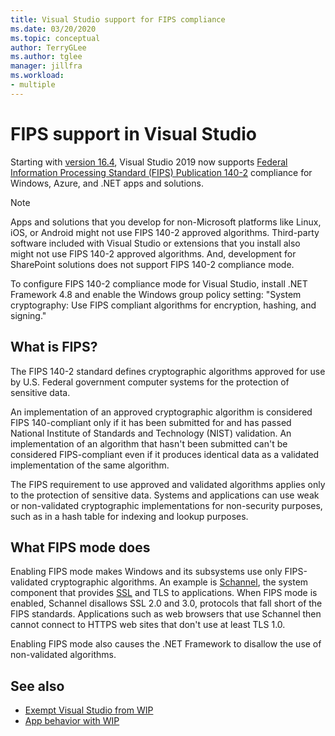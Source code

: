 ```yaml
---
title: Visual Studio support for FIPS compliance
ms.date: 03/20/2020
ms.topic: conceptual
author: TerryGLee
ms.author: tglee
manager: jillfra
ms.workload:
- multiple
---
```

# FIPS support in Visual Studio 

Starting with [version 16.4](/visualstudio/releases/2019/release-notes-v16.4/), Visual Studio 2019 now supports [Federal Information Processing Standard (FIPS) Publication 140-2](/windows/security/threat-protection/fips-140-validation/) compliance for Windows, Azure, and .NET apps and solutions.

> [!NOTE]
> Apps and solutions that you develop for non-Microsoft platforms like Linux, iOS, or Android might not use FIPS 140-2 approved algorithms. Third-party software included with Visual Studio or extensions that you install also might not use FIPS 140-2 approved algorithms. And, development for SharePoint solutions does not support FIPS 140-2 compliance mode.

To configure FIPS 140-2 compliance mode for Visual Studio, install .NET Framework 4.8 and enable the Windows group policy setting: "System cryptography: Use FIPS compliant algorithms for encryption, hashing, and signing."

## What is FIPS?

The FIPS 140-2 standard defines cryptographic algorithms approved for use by U.S. Federal government computer systems for the protection of sensitive data. 

An implementation of an approved cryptographic algorithm is considered FIPS 140-compliant only if it has been submitted for and has passed National Institute of Standards and Technology (NIST) validation. An implementation of an algorithm that hasn't been submitted can't be considered FIPS-compliant even if it produces identical data as a validated implementation of the same algorithm. 

The FIPS requirement to use approved and validated algorithms applies only to the protection of sensitive data. Systems and applications can use weak or non-validated cryptographic implementations for non-security purposes, such as in a hash table for indexing and lookup purposes.

## What FIPS mode does

Enabling FIPS mode makes Windows and its subsystems use only FIPS-validated cryptographic algorithms. An example is [Schannel](/windows/win32/com/schannel), the system component that provides [SSL](/windows/win32/http/ssl-certificates) and TLS to applications. When FIPS mode is enabled, Schannel disallows SSL 2.0 and 3.0, protocols that fall short of the FIPS standards. Applications such as web browsers that use Schannel then cannot connect to HTTPS web sites that don't use at least TLS 1.0.

Enabling FIPS mode also causes the .NET Framework to disallow the use of non-validated algorithms. 

## See also

- [Exempt Visual Studio from WIP](exempt-visual-studio-from-wip.md)
- [App behavior with WIP](/windows/security/information-protection/windows-information-protection/app-behavior-with-wip)
